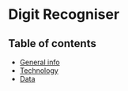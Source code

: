 # Digit Recogniser 

## Table of contents 
* [General info](#general-info)
* [Technology](#technology)
* [Data](#data)
